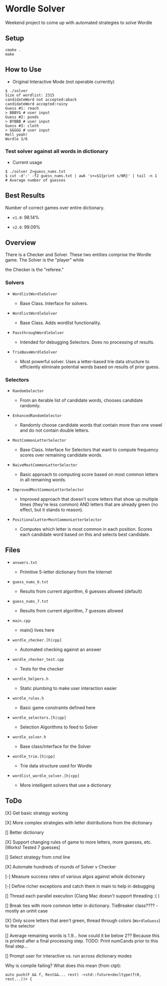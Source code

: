 # Wordle Solver

Weekend project to come up with automated strategies to solve Wordle

## Setup
```
cmake .
make
```

## How to Use

- Original Interactive Mode (not operable currently)
```
$ ./solver
Size of wordlist: 2315
candidateWord not accepted:aback
candidateWord accepted:rainy
Guess #1: reach
> BBBYG # user input
Guess #2: ponds
> BYBBB # user input
Guess #3: cloth
> GGGGG # user input
Hell yeah!
Wordle 3/6
```

### Test solver against all words in dictionary

- Current usage
```
$ ./solver 2>guess_nums.txt
$ cut -d':' -f2 guess_nums.txt | awk 's+=$1{print s/NR}' | tail -n 1   # Average number of guesses
```

## Best Results

Number of correct games over entire dictionary.

- `v1.0`: 98.14%

- `v2.0`: 99.09%

## Overview

There is a Checker and Solver. These two entities comprise the Wordle game. The Solver is the "player" while

the Checker is the "referee."

### Solvers

- `WordlistWordleSolver`

  - Base Class. Interface for solvers.

- `WordlistWordleSolver`

  - Base Class. Adds wordlist functionality.

- `PassthroughWordleSolver`

  - Intended for debugging Selectors. Does no processing of results.

- `TrieBaseWordleSolver`

  - Most powerful solver. Uses a letter-based trie data structure to efficiently eliminate potential words based on results of prior guess.

### Selectors

- `RandomSelector`

  - From an iterable list of candidate words, chooses candidate randomly.

- `EnhancedRandomSelector`

  - Randomly choose candidate words that contain more than one vowel and do not contain double letters.

- `MostCommonLetterSelector`

  - Base Class. Interface for Selectors that want to compute frequency scores over remaining candidate words.

- `NaiveMostCommonLetterSelector`

  - Basic approach to computing score based on most common letters in all remaining words.

- `ImprovedMostCommonLetterSelector`

  - Improved approach that doesn't score letters that show up multiple times (they're less common) AND letters that are already green (no effect, but it stands to reason).

- `PositionalLetterMostCommonLetterSelector`

  - Computes which letter is most common in each position. Scores each candidate word based on this and selects best candidate.


## Files

- `answers.txt`

  - Primitive 5-letter dictionary from the Internet

- `guess_nums_6.txt`

  - Results from current algorithm, 6 guesses allowed (default)

- `guess_nums_7.txt`

  - Results from current algorithm, 7 guesses allowed

- `main.cpp`

  - main() lives here

- `wordle_checker.[h|cpp]`

  - Automated checking against an answer

- `wordle_checker_test.cpp`

  - Tests for the checker

- `wordle_helpers.h`

  - Static plumbing to make user interaction easier

- `wordle_rules.h`

  - Basic game constraints defined here

- `wordle_selectors.[h|cpp]`

  - Selection Algorithms to feed to Solver

- `wordle_solver.h`

  - Base class/interface for the Solver

- `wordle_trie.[h|cpp]`

  - Trie data structure used for Wordle

- `wordlist_wordle_solver.[h|cpp]`

  - More intelligent solvers that use a dictionary


## ToDo

[X] Get basic strategy working

[X] More complex strategies with letter distributions from the dictionary

[] Better dictionary

[X] Support changing rules of game to more letters, more guesses, etc. [Works! Tested 7 guesses]

[] Select strategy from cmd line

[X] Automate hundreds of rounds of Solver v Checker

[-] Measure success rates of various algos against whole dictionary

[-] Define richer exceptions and catch them in main to help in debugging

[] Thread each parallel execution (Clang Mac doesn't support threading :( )

[] Break ties with more common letter in dictionary. TieBreaker class???? - mostly an unhit case

[X] Only score letters that aren't green, thread through colors (`WordleGuess`) to the selector

[] Average remaining words is 1.9... how could it be below 2?? Because this is printed after a final processing step. TODO: Print numCands prior to this final step...

[] Prompt user for interactive vs. run across dictionary modes

Why is compile failing?
What does this mean (from ctpl):
```
auto push(F && f, Rest&&... rest) ->std::future<decltype(f(0, rest...))> {
```
